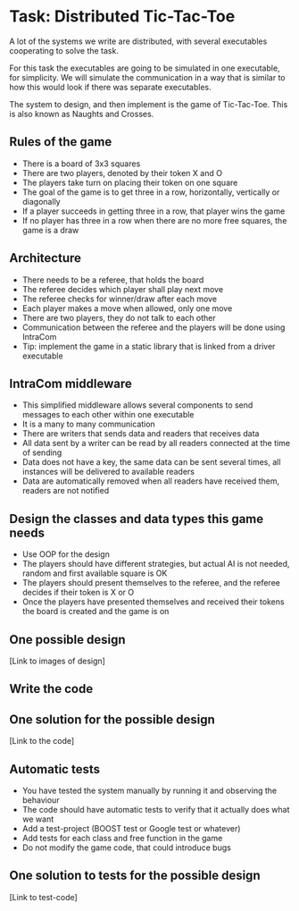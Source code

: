 # Task: Distributed Tic-Tac-Toe
A lot of the systems we write are distributed, with several executables cooperating to solve the task.

For this task the executables are going to be simulated in one executable, for simplicity.
We will simulate the communication in a way that is similar to how this would look if there was separate executables.

The system to design, and then implement is the game of Tic-Tac-Toe. This is also known as Naughts and Crosses.

## Rules of the game
- There is a board of 3x3 squares
- There are two players, denoted by their token X and O
- The players take turn on placing their token on one square
- The goal of the game is to get three in a row, horizontally, vertically or diagonally
- If a player succeeds in getting three in a row, that player wins the game
- If no player has three in a row when there are no more free squares, the game is a draw

## Architecture
- There needs to be a referee, that holds the board
- The referee decides which player shall play next move
- The referee checks for winner/draw after each move
- Each player makes a move when allowed, only one move
- There are two players, they do not talk to each other
- Communication between the referee and the players will be done using IntraCom
- Tip: implement the game in a static library that is linked from a driver executable

## IntraCom middleware
- This simplified middleware allows several components to send messages to each other within one executable
- It is a many to many communication
- There are writers that sends data and readers that receives data
- All data sent by a writer can be read by all readers connected at the time of sending
- Data does not have a key, the same data can be sent several times, all instances will be delivered to available readers
- Data are automatically removed when all readers have received them, readers are not notified

## Design the classes and data types this game needs
- Use OOP for the design
- The players should have different strategies, but actual AI is not needed, random and first available square is OK
- The players should present themselves to the referee, and the referee decides if their token is X or O
- Once the players have presented themselves and received their tokens the board is created and the game is on

## One possible design
[Link to images of design]

## Write the code

## One solution for the possible design
[Link to the code]


## Automatic tests
- You have tested the system manually by running it and observing the behaviour
- The code should have automatic tests to verify that it actually does what we want
- Add a test-project (BOOST test or Google test or whatever)
- Add tests for each class and free function in the game
- Do not modify the game code, that could introduce bugs

## One solution to tests for the possible design
[Link to test-code]
